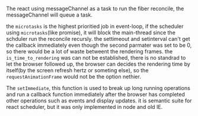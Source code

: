 The react using messageChannel as a task to run the fiber reconcile,
the messageChannel will queue a task.

the `microtasks` is the highest prioritied job in event-loop, if the scheduler using `microtasks`(like promise), it will block the main-thread since the schduler run the reconcile recursly.
the settimeout and setinterval can't get the callback immediately even though the second parmater was set to be 0, so there would be a lot of waste betweent the rendering frames.
the `is_time_to_rendering` was can not be established, there is no standrad to let the browser followed up, the browser can decides the rendering time by itself(by the screen refresh hertz or someting else), so the `requestAnimationFrame` would not be the option nethier.

The `setImmediate`, this function is used to break up long running operations and run a callback function immediately after the browser has completed other operations such as events and display updates. it is semantic suite for react scheduler, but it was only implemented in node and old IE.

